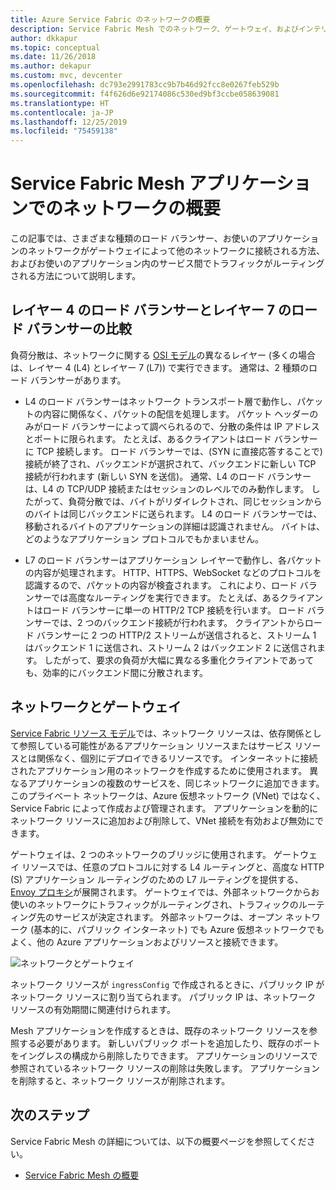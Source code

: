 ```yaml
---
title: Azure Service Fabric のネットワークの概要
description: Service Fabric Mesh でのネットワーク、ゲートウェイ、およびインテリジェントなトラフィック ルーティングについて説明します。
author: dkkapur
ms.topic: conceptual
ms.date: 11/26/2018
ms.author: dekapur
ms.custom: mvc, devcenter
ms.openlocfilehash: dc793e2991783cc9b7b46d92fcc8e0267feb529b
ms.sourcegitcommit: f4f626d6e92174086c530ed9bf3ccbe058639081
ms.translationtype: HT
ms.contentlocale: ja-JP
ms.lasthandoff: 12/25/2019
ms.locfileid: "75459138"
---
```

# <a name="introduction-to-networking-in-service-fabric-mesh-applications"></a>Service Fabric Mesh アプリケーションでのネットワークの概要
この記事では、さまざまな種類のロード バランサー、お使いのアプリケーションのネットワークがゲートウェイによって他のネットワークに接続される方法、およびお使いのアプリケーション内のサービス間でトラフィックがルーティングされる方法について説明します。

## <a name="layer-4-vs-layer-7-load-balancers"></a>レイヤー 4 のロード バランサーとレイヤー 7 のロード バランサーの比較
負荷分散は、ネットワークに関する [OSI モデル](https://en.wikipedia.org/wiki/OSI_model)の異なるレイヤー (多くの場合は、レイヤー 4 (L4) とレイヤー 7 (L7)) で実行できます。  通常は、2 種類のロード バランサーがあります。

- L4 のロード バランサーはネットワーク トランスポート層で動作し、パケットの内容に関係なく、パケットの配信を処理します。 パケット ヘッダーのみがロード バランサーによって調べられるので、分散の条件は IP アドレスとポートに限られます。 たとえば、あるクライアントはロード バランサーに TCP 接続します。 ロード バランサーでは、(SYN に直接応答することで) 接続が終了され、バックエンドが選択されて、バックエンドに新しい TCP 接続が行われます (新しい SYN を送信)。 通常、L4 のロード バランサーは、L4 の TCP/UDP 接続またはセッションのレベルでのみ動作します。 したがって、負荷分散では、バイトがリダイレクトされ、同じセッションからのバイトは同じバックエンドに送られます。 L4 のロード バランサーでは、移動されるバイトのアプリケーションの詳細は認識されません。 バイトは、どのようなアプリケーション プロトコルでもかまいません。

- L7 のロード バランサーはアプリケーション レイヤーで動作し、各パケットの内容が処理されます。 HTTP、HTTPS、WebSocket などのプロトコルを認識するので、パケットの内容が検査されます。 これにより、ロード バランサーでは高度なルーティングを実行できます。 たとえば、あるクライアントはロード バランサーに単一の HTTP/2 TCP 接続を行います。 ロード バランサーでは、2 つのバックエンド接続が行われます。 クライアントからロード バランサーに 2 つの HTTP/2 ストリームが送信されると、ストリーム 1 はバックエンド 1 に送信され、ストリーム 2 はバックエンド 2 に送信されます。 したがって、要求の負荷が大幅に異なる多重化クライアントであっても、効率的にバックエンド間に分散されます。 

## <a name="networks-and-gateways"></a>ネットワークとゲートウェイ
[Service Fabric リソース モデル](service-fabric-mesh-service-fabric-resources.md)では、ネットワーク リソースは、依存関係として参照している可能性があるアプリケーション リソースまたはサービス リソースとは関係なく、個別にデプロイできるリソースです。 インターネットに接続されたアプリケーション用のネットワークを作成するために使用されます。 異なるアプリケーションの複数のサービスを、同じネットワークに追加できます。 このプライベート ネットワークは、Azure 仮想ネットワーク (VNet) ではなく、Service Fabric によって作成および管理されます。 アプリケーションを動的にネットワーク リソースに追加および削除して、VNet 接続を有効および無効にできます。 

ゲートウェイは、2 つのネットワークのブリッジに使用されます。 ゲートウェイ リソースでは、任意のプロトコルに対する L4 ルーティングと、高度な HTTP (S) アプリケーション ルーティングのための L7 ルーティングを提供する、[Envoy プロキシ](https://www.envoyproxy.io/)が展開されます。 ゲートウェイでは、外部ネットワークからお使いのネットワークにトラフィックがルーティングされ、トラフィックのルーティング先のサービスが決定されます。  外部ネットワークは、オープン ネットワーク (基本的に、パブリック インターネット) でも Azure 仮想ネットワークでもよく、他の Azure アプリケーションおよびリソースと接続できます。 

![ネットワークとゲートウェイ][Image1]

ネットワーク リソースが `ingressConfig` で作成されるときに、パブリック IP がネットワーク リソースに割り当てられます。 パブリック IP は、ネットワーク リソースの有効期間に関連付けられます。

Mesh アプリケーションを作成するときは、既存のネットワーク リソースを参照する必要があります。 新しいパブリック ポートを追加したり、既存のポートをイングレスの構成から削除したりできます。 アプリケーションのリソースで参照されているネットワーク リソースの削除は失敗します。 アプリケーションを削除すると、ネットワーク リソースが削除されます。

## <a name="next-steps"></a>次のステップ 
Service Fabric Mesh の詳細については、以下の概要ページを参照してください。
- [Service Fabric Mesh の概要](service-fabric-mesh-overview.md)

[Image1]: media/service-fabric-mesh-networks-and-gateways/NetworkAndGateway.png